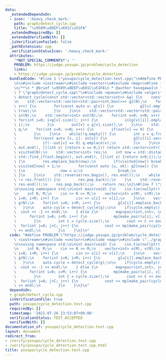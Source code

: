 ```yaml
---
data:
  _extendedDependsOn:
  - icon: ':heavy_check_mark:'
    path: graph/detect_cycle.cpp
    title: "\u9589\u8DEF\u691C\u51FA"
  _extendedRequiredBy: []
  _extendedVerifiedWith: []
  _isVerificationFailed: false
  _pathExtension: cpp
  _verificationStatusIcon: ':heavy_check_mark:'
  attributes:
    '*NOT_SPECIAL_COMMENTS*': ''
    PROBLEM: https://judge.yosupo.jp/problem/cycle_detection
    links:
    - https://judge.yosupo.jp/problem/cycle_detection
  bundledCode: "#line 1 \"yosupo/cycle_detection.test.cpp\"\n#define PROBLEM \"https://judge.yosupo.jp/problem/cycle_detection\"\
    \n\n#include <iostream>\n#include <vector>\n#include <map>\n#line 1 \"graph/detect_cycle.cpp\"\
    \n/**\n * @brief \u9589\u8DEF\u691C\u51FA\n * @author hasegawa1\n */\n\n#line\
    \ 7 \"graph/detect_cycle.cpp\"\n#include <queue>\n#include <algorithm>\n\nstd::vector<int>\
    \ detect_cycle(const std::vector<std::vector<int>> &g) {\n    const int N = g.size();\n\
    \n    std::vector<std::vector<std::pair<int,bool>>> g2(N);\n    for(int v=0; v<N;\
    \ v++) {\n        for(const auto u: g[v]) {\n            g2[v].emplace_back(u,\
    \ true);\n        }\n    }\n\n    std::vector<std::vector<std::pair<int,int>>>\
    \ in(N);\n    std::vector<int> out(N);\n    for(int v=0; v<N; v++) {\n       \
    \ for(int i=0; i<g[v].size(); i++) {\n            in[g[v][i]].emplace_back(v,\
    \ i);\n        }\n        out[v] = g[v].size();\n    }\n\n    std::queue<int>\
    \ q;\n    for(int v=0; v<N; v++) {\n        if(out[v] == 0) {\n            q.emplace(v);\n\
    \        }\n    }\n\n    while(!q.empty()) {\n        int u = q.front(); q.pop();\n\
    \        for(const auto [v, i]: in[u]) {\n            g2[v][i].second = false;\n\
    \            if(--out[v] == 0) q.emplace(v);\n        }\n    }\n\n    if(std::all_of(out.begin(),\
    \ out.end(), [](int x) {return x == 0;})) return std::vector<int>();\n\n    std::vector<int>\
    \ visited(N);\n    std::vector<int> res;\n    int now = std::distance(out.begin(),\
    \ std::find_if(out.begin(), out.end(), [](int x) {return x>0;}));\n    while(true)\
    \ {\n        res.emplace_back(now);\n        if(visited[now]) break;\n       \
    \ visited[now] = 1;\n        for(const auto [u, ok]: g2[now]) {\n            if(ok)\
    \ {\n                now = u;\n                break;\n            }\n       \
    \ }\n    }\n\n    std::reverse(res.begin(), res.end());\n    while(res.back()\
    \ != res.front()) {\n        res.pop_back();\n    }\n    std::reverse(res.begin(),\
    \ res.end());\n    res.pop_back();\n    return res;\n}\n#line 7 \"yosupo/cycle_detection.test.cpp\"\
    \n\nusing namespace std;\n\nint main(void) {\n    cin.tie(nullptr);\n    ios_base::sync_with_stdio(false);\n\
    \n    int N, M;\n    cin >> N >> M;\n    vector<int> u(M), v(M);\n    for(int\
    \ i=0; i<M; i++) {\n        cin >> u[i] >> v[i];\n    }\n\n    vector<vector<int>>\
    \ g(N);\n    for(int i=0; i<M; i++) {\n        g[u[i]].emplace_back(v[i]);\n \
    \   }\n\n    auto cycle = detect_cycle(g);\n\n    if(cycle.empty()) {\n      \
    \  cout << -1 << endl;\n    } else {\n        map<pair<int,int>, int> mp;\n  \
    \      for(int i=0; i<M; i++) {\n            mp[make_pair(u[i], v[i])] = i;\n\
    \        }\n        int C = cycle.size();\n        cout << C << endl;\n      \
    \  for(int j=0; j<C; j++) {\n            cout << mp[make_pair(cycle[j], cycle[(j+1)%C])]\
    \ << endl;\n        }\n    }\n}\n"
  code: "#define PROBLEM \"https://judge.yosupo.jp/problem/cycle_detection\"\n\n#include\
    \ <iostream>\n#include <vector>\n#include <map>\n#include \"../graph/detect_cycle.cpp\"\
    \n\nusing namespace std;\n\nint main(void) {\n    cin.tie(nullptr);\n    ios_base::sync_with_stdio(false);\n\
    \n    int N, M;\n    cin >> N >> M;\n    vector<int> u(M), v(M);\n    for(int\
    \ i=0; i<M; i++) {\n        cin >> u[i] >> v[i];\n    }\n\n    vector<vector<int>>\
    \ g(N);\n    for(int i=0; i<M; i++) {\n        g[u[i]].emplace_back(v[i]);\n \
    \   }\n\n    auto cycle = detect_cycle(g);\n\n    if(cycle.empty()) {\n      \
    \  cout << -1 << endl;\n    } else {\n        map<pair<int,int>, int> mp;\n  \
    \      for(int i=0; i<M; i++) {\n            mp[make_pair(u[i], v[i])] = i;\n\
    \        }\n        int C = cycle.size();\n        cout << C << endl;\n      \
    \  for(int j=0; j<C; j++) {\n            cout << mp[make_pair(cycle[j], cycle[(j+1)%C])]\
    \ << endl;\n        }\n    }\n}\n"
  dependsOn:
  - graph/detect_cycle.cpp
  isVerificationFile: true
  path: yosupo/cycle_detection.test.cpp
  requiredBy: []
  timestamp: '2021-07-26 23:53:07+09:00'
  verificationStatus: TEST_ACCEPTED
  verifiedWith: []
documentation_of: yosupo/cycle_detection.test.cpp
layout: document
redirect_from:
- /verify/yosupo/cycle_detection.test.cpp
- /verify/yosupo/cycle_detection.test.cpp.html
title: yosupo/cycle_detection.test.cpp
---
```

